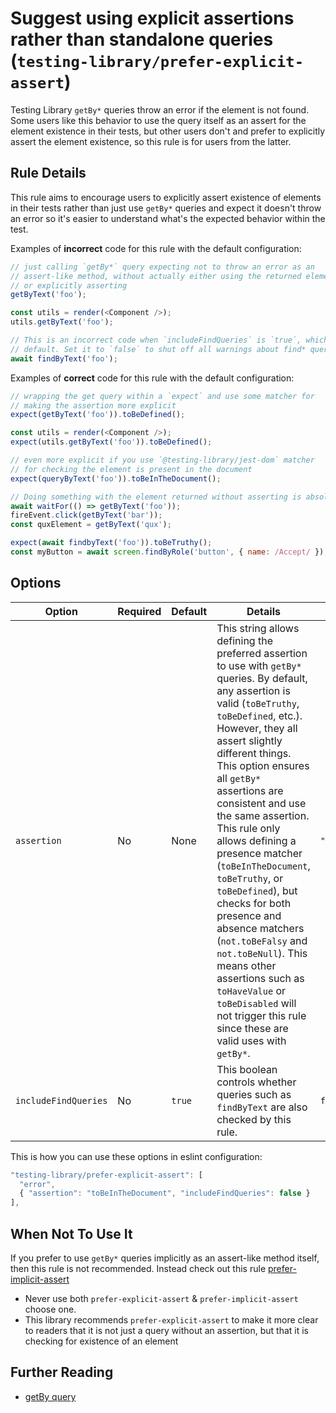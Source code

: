 # Suggest using explicit assertions rather than standalone queries (`testing-library/prefer-explicit-assert`)

<!-- end auto-generated rule header -->

Testing Library `getBy*` queries throw an error if the element is not
found. Some users like this behavior to use the query itself as an
assert for the element existence in their tests, but other users don't
and prefer to explicitly assert the element existence, so this rule is
for users from the latter.

## Rule Details

This rule aims to encourage users to explicitly assert existence of
elements in their tests rather than just use `getBy*` queries and expect
it doesn't throw an error so it's easier to understand what's the
expected behavior within the test.

Examples of **incorrect** code for this rule with the default configuration:

```js
// just calling `getBy*` query expecting not to throw an error as an
// assert-like method, without actually either using the returned element
// or explicitly asserting
getByText('foo');

const utils = render(<Component />);
utils.getByText('foo');

// This is an incorrect code when `includeFindQueries` is `true`, which is the
// default. Set it to `false` to shut off all warnings about find* queries.
await findByText('foo');
```

Examples of **correct** code for this rule with the default configuration:

```js
// wrapping the get query within a `expect` and use some matcher for
// making the assertion more explicit
expect(getByText('foo')).toBeDefined();

const utils = render(<Component />);
expect(utils.getByText('foo')).toBeDefined();

// even more explicit if you use `@testing-library/jest-dom` matcher
// for checking the element is present in the document
expect(queryByText('foo')).toBeInTheDocument();

// Doing something with the element returned without asserting is absolutely fine
await waitFor(() => getByText('foo'));
fireEvent.click(getByText('bar'));
const quxElement = getByText('qux');

expect(await findbyText('foo')).toBeTruthy();
const myButton = await screen.findByRole('button', { name: /Accept/ });
```

## Options

| Option               | Required | Default | Details                                                                                                                                                                                                                                                                                                                                                                                                                                                                                                                                                                                                                                        | Example               |
| -------------------- | -------- | ------- | ---------------------------------------------------------------------------------------------------------------------------------------------------------------------------------------------------------------------------------------------------------------------------------------------------------------------------------------------------------------------------------------------------------------------------------------------------------------------------------------------------------------------------------------------------------------------------------------------------------------------------------------------- | --------------------- |
| `assertion`          | No       | None    | This string allows defining the preferred assertion to use with `getBy*` queries. By default, any assertion is valid (`toBeTruthy`, `toBeDefined`, etc.). However, they all assert slightly different things. This option ensures all `getBy*` assertions are consistent and use the same assertion. This rule only allows defining a presence matcher (`toBeInTheDocument`, `toBeTruthy`, or `toBeDefined`), but checks for both presence and absence matchers (`not.toBeFalsy` and `not.toBeNull`). This means other assertions such as `toHaveValue` or `toBeDisabled` will not trigger this rule since these are valid uses with `getBy*`. | `"toBeInTheDocument"` |
| `includeFindQueries` | No       | `true`  | This boolean controls whether queries such as `findByText` are also checked by this rule.                                                                                                                                                                                                                                                                                                                                                                                                                                                                                                                                                      | `false`               |

This is how you can use these options in eslint configuration:

```js
"testing-library/prefer-explicit-assert": [
  "error",
  { "assertion": "toBeInTheDocument", "includeFindQueries": false }
],
```

## When Not To Use It

If you prefer to use `getBy*` queries implicitly as an assert-like method itself, then this rule is not recommended. Instead check out this rule [prefer-implicit-assert](https://github.com/testing-library/eslint-plugin-testing-library/blob/main/docs/rules/prefer-implicit-assert.md)

- Never use both `prefer-explicit-assert` & `prefer-implicit-assert` choose one.
- This library recommends `prefer-explicit-assert` to make it more clear to readers that it is not just a query without an assertion, but that it is checking for existence of an element

## Further Reading

- [getBy query](https://testing-library.com/docs/dom-testing-library/api-queries#getby)
